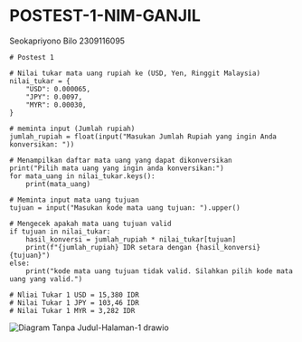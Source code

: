 # POSTEST-1-NIM-GANJIL
Seokapriyono Bilo 2309116095

```
# Postest 1

# Nilai tukar mata uang rupiah ke (USD, Yen, Ringgit Malaysia)
nilai_tukar = {
    "USD": 0.000065,
    "JPY": 0.0097,
    "MYR": 0.00030,
}

# meminta input (Jumlah rupiah)
jumlah_rupiah = float(input("Masukan Jumlah Rupiah yang ingin Anda konversikan: "))

# Menampilkan daftar mata uang yang dapat dikonversikan
print("Pilih mata uang yang ingin anda konversikan:")
for mata_uang in nilai_tukar.keys():
    print(mata_uang)

# Meminta input mata uang tujuan
tujuan = input("Masukan kode mata uang tujuan: ").upper()

# Mengecek apakah mata uang tujuan valid
if tujuan in nilai_tukar:
    hasil_konversi = jumlah_rupiah * nilai_tukar[tujuan]
    print(f"{jumlah_rupiah} IDR setara dengan {hasil_konversi} {tujuan}")
else:
    print("kode mata uang tujuan tidak valid. Silahkan pilih kode mata uang yang valid.")

# Nliai Tukar 1 USD = 15,380 IDR
# Nilai Tukar 1 JPY = 103,46 IDR
# Nilai Tukar 1 MYR = 3,282 IDR 

```
![Diagram Tanpa Judul-Halaman-1 drawio](https://github.com/SeokapriyonoBilo/POSTEST-1-NIM-GANJIL/assets/144988079/5a9eb179-c9b5-4500-b7af-7d414a4f28d3)
